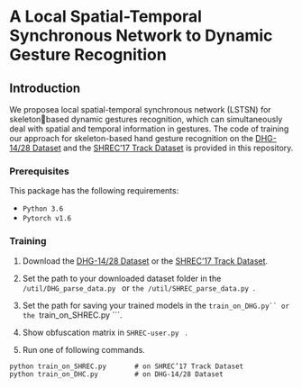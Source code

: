 # A Local Spatial-Temporal Synchronous Network to Dynamic Gesture Recognition

## Introduction

We proposea local spatial-temporal synchronous network (LSTSN) for skeletonbased dynamic gestures recognition, which can simultaneously
deal with spatial and temporal information in gestures.
 The code of training our approach for skeleton-based hand gesture recognition on the [DHG-14/28 Dataset](http://www-rech.telecom-lille.fr/DHGdataset/) 
and the [SHREC’17 Track Dataset](http://www-rech.telecom-lille.fr/shrec2017-hand/) is provided in this repository.


### Prerequisites

This package has the following requirements:

* `Python 3.6`
* `Pytorch v1.6`

### Training
1. Download the [DHG-14/28 Dataset](http://www-rech.telecom-lille.fr/DHGdataset/) or the [SHREC’17 Track Dataset](http://www-rech.telecom-lille.fr/shrec2017-hand/).

2. Set the path to your downloaded dataset folder in the ```/util/DHG_parse_data.py ``` or ```the /util/SHREC_parse_data.py ```.

3. Set the path for saving your trained models in the ```train_on_DHG.py`` or the ```train_on_SHREC.py ```.

4. Show obfuscation matrix in ```SHREC-user.py ``` .

5. Run one of following commands.
```
python train_on_SHREC.py       # on SHREC’17 Track Dataset
python train_on_DHC.py         # on DHG-14/28 Dataset
```